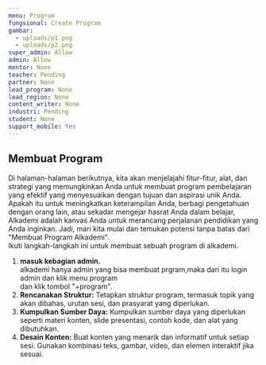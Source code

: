 ```yaml
---
menu: Program
fungsional: Create Program
gambar:
  - uploads/p1.png
  - uploads/p2.png
super_admin: Allow
admin: Allow
mentor: None
teacher: Pending
partner: None
lead_program: None
lead_region: None
content_writer: None
industri: Pending
student: None
support_mobile: Yes
---
```

## Membuat Program

Di halaman-halaman berikutnya, kita akan menjelajahi fitur-fitur, alat, dan strategi yang memungkinkan Anda untuk membuat program pembelajaran yang efektif yang menyesuaikan dengan tujuan dan aspirasi unik Anda. Apakah itu untuk meningkatkan keterampilan Anda, berbagi pengetahuan dengan orang lain, atau sekadar mengejar hasrat Anda dalam belajar, Alkademi adalah kanvas Anda untuk merancang perjalanan pendidikan yang Anda inginkan. Jadi, mari kita mulai dan temukan potensi tanpa batas dari "Membuat Program Alkademi".\
Ikuti langkah-langkah ini untuk membuat sebuah program di alkademi.

1. **masuk kebagian admin.**\
   alkademi hanya admin yang bisa membuat prgram,maka dari itu login admin dan klik menu program\
   d﻿an klik tombol "+program".
2. **Rencanakan Struktur:** Tetapkan struktur program, termasuk topik yang akan dibahas, urutan sesi, dan prasyarat yang diperlukan.
3. **Kumpulkan Sumber Daya:** Kumpulkan sumber daya yang diperlukan seperti materi konten, slide presentasi, contoh kode, dan alat yang dibutuhkan.
4. **Desain Konten:** Buat konten yang menarik dan informatif untuk setiap sesi. Gunakan kombinasi teks, gambar, video, dan elemen interaktif jika sesuai.